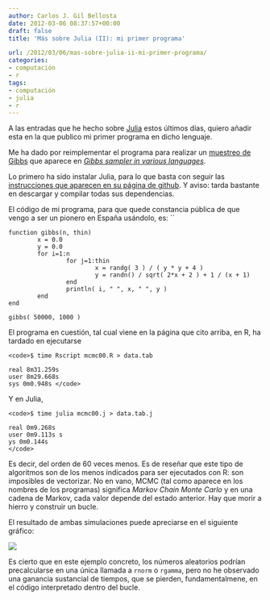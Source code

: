 ```yaml
---
author: Carlos J. Gil Bellosta
date: 2012-03-06 08:37:57+00:00
draft: false
title: 'Más sobre Julia (II): mi primer programa'

url: /2012/03/06/mas-sobre-julia-ii-mi-primer-programa/
categories:
- computación
- r
tags:
- computación
- julia
- r
---
```


A las entradas que he hecho sobre [Julia](http://julialang.org/) estos últimos días, quiero añadir esta en la que publico mi primer programa en dicho lenguaje.

Me ha dado por reimplementar el programa para realizar un [muestreo de Gibbs](http://es.wikipedia.org/wiki/Muestreo_de_Gibbs) que aparece en [_Gibbs sampler in various languages_](http://darrenjw.wordpress.com/2011/07/16/gibbs-sampler-in-various-languages-revisited/).

Lo primero ha sido instalar Julia, para lo que basta con seguir las [instrucciones que aparecen en su página de github](https://github.com/JuliaLang/julia#readme). Y aviso: tarda bastante en descargar y compilar todas sus dependencias.

El código de mi programa, para que quede constancia pública de que vengo a ser un pionero en España usándolo, es:
``


    function gibbs(n, thin)
            x = 0.0
            y = 0.0
            for i=1:n
                    for j=1:thin
                            x = randg( 3 ) / ( y * y + 4 )
                            y = randn() / sqrt( 2*x + 2 ) + 1 / (x + 1)
                    end
                    println( i, " ", x, " ", y )
            end
    end

    gibbs( 50000, 1000 )


El programa en cuestión, tal cual viene en la página que cito arriba, en R, ha tardado en ejecutarse


    <code>$ time Rscript mcmc00.R > data.tab

    real 8m31.259s
    user 8m29.668s
    sys 0m0.948s </code>



Y en Julia,


    <code>$ time julia mcmc00.j > data.tab.j

    real 0m9.268s
    user 0m9.113s s
    ys 0m0.144s
    </code>



Es decir, del orden de 60 veces menos. Es de reseñar que este tipo de algoritmos son de los menos indicados para ser ejecutados con R: son imposibles de vectorizar. No en vano, MCMC (tal como aparece en los nombres de los programas) significa _Markov Chain Monte Carlo_ y en una cadena de Markov, cada valor depende del estado anterior. Hay que morir a hierro y construir un bucle.

El resultado de ambas simulaciones puede apreciarse en el siguiente gráfico:

[![](/wp-uploads/2012/03/simulations_output001.png)
](/wp-uploads/2012/03/simulations_output001.png)

Es cierto que en este ejemplo concreto, los números aleatorios podrían precalcularse en una única llamada a `rnorm` o `rgamma`, pero no he observado una ganancia sustancial de tiempos, que se pierden, fundamentalmene, en el código interpretado dentro del bucle.
